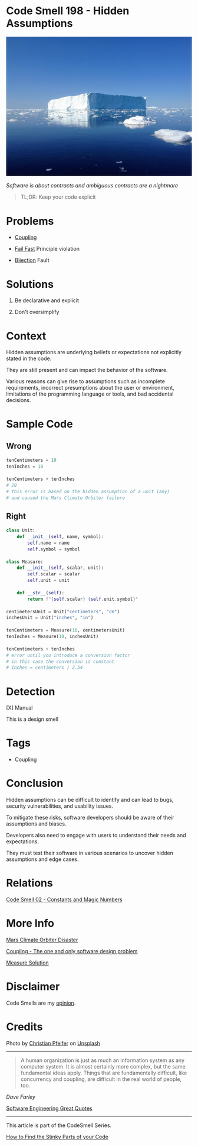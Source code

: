 # Code Smell 198 - Hidden Assumptions
            
![Code Smell 198 - Hidden Assumptions](Code%20Smell%20198%20-%20Hidden%20Assumptions.jpg)

*Software is about contracts and ambiguous contracts are a nightmare*

> TL;DR: Keep your code explicit

# Problems

- [Coupling](https://github.com/mcsee/Software-Design-Articles/tree/main/Articles/Theory/Coupling%20-%20The%20one%20and%20only%20software%20design%20problem/readme.md)

- [Fail Fast](https://github.com/mcsee/Software-Design-Articles/tree/main/Articles/Theory/Fail%20Fast/readme.md) Principle violation

- [Bijection](https://github.com/mcsee/Software-Design-Articles/tree/main/Articles/Theory/The%20One%20and%20Only%20Software%20Design%20Principle/readme.md) Fault

# Solutions

1. Be declarative and explicit

2. Don't oversimplify

# Context

Hidden assumptions are underlying beliefs or expectations not explicitly stated in the code.

They are still present and can impact the behavior of the software.

Various reasons can give rise to assumptions such as incomplete requirements, incorrect presumptions about the user or environment, limitations of the programming language or tools, and bad accidental decisions.

# Sample Code

## Wrong

[Gist Url]: # (https://gist.github.com/mcsee/33f7a662d4394e6c94c6603f88d9e975)
```python
tenCentimeters = 10
tenInches = 10

tenCentimeters + tenInches
# 20
# this error is based on the hidden assumption of a unit (any)
# and caused the Mars Climate Orbiter failure 
```

## Right

[Gist Url]: # (https://gist.github.com/mcsee/a0ee2b3ec2e963149bb2b39a9cfa1a08)
```python
class Unit:
    def __init__(self, name, symbol):
        self.name = name
        self.symbol = symbol

class Measure:
    def __init__(self, scalar, unit):
        self.scalar = scalar
        self.unit = unit

    def __str__(self):
        return f"{self.scalar} {self.unit.symbol}"

centimetersUnit = Unit("centimeters", "cm")
inchesUnit = Unit("inches", "in")

tenCentimeters = Measure(10, centimetersUnit)
tenInches = Measure(10, inchesUnit)

tenCentimeters + tenInches
# error until you introduce a conversion factor
# in this case the conversion is constant 
# inches = centimeters / 2.54

```

# Detection

[X] Manual

This is a design smell

# Tags

- Coupling

# Conclusion

Hidden assumptions can be difficult to identify and can lead to bugs, security vulnerabilities, and usability issues.

To mitigate these risks, software developers should be aware of their assumptions and biases.

Developers also need to engage with users to understand their needs and expectations.

They must test their software in various scenarios to uncover hidden assumptions and edge cases.

# Relations

[Code Smell 02 - Constants and Magic Numbers](https://github.com/mcsee/Software-Design-Articles/tree/main/Articles/Code%20Smells/Code%20Smell%2002%20-%20Constants%20and%20Magic%20Numbers/readme.md)

# More Info

[Mars Climate Orbiter Disaster](https://solarsystem.nasa.gov/missions/mars-climate-orbiter/in-depth/)

[Coupling - The one and only software design problem](https://github.com/mcsee/Software-Design-Articles/tree/main/Articles/Theory/Coupling%20-%20The%20one%20and%20only%20software%20design%20problem/readme.md)

[Measure Solution](https://www.semanticscholar.org/paper/Arithmetic-with-measurements-on-dynamically-typed-Wilkinson-Prieto/40ac4b9918f8fa71fde88449ce9261857317c192)

# Disclaimer

Code Smells are my [opinion](https://github.com/mcsee/Software-Design-Articles/tree/main/Articles/Blogging/I%20Wrote%20More%20than%2090%20Articles%20on%202021%20Here%20is%20What%20I%20Learned/readme.md).

# Credits

Photo by [Christian Pfeifer](https://unsplash.com/@sailingaroundtheworld) on [Unsplash](https://unsplash.com/photos/l6OraG-v0d8)

* * *

> A human organization is just as much an information system as any computer system. It is almost certainly more complex, but the same fundamental ideas apply. Things that are fundamentally difficult, like concurrency and coupling, are difficult in the real world of people, too.

_Dave Farley_

[Software Engineering Great Quotes](https://github.com/mcsee/Software-Design-Articles/tree/main/Articles/Quotes/Software%20Engineering%20Great%20Quotes/readme.md)

* * *

This article is part of the CodeSmell Series.

[How to Find the Stinky Parts of your Code](https://github.com/mcsee/Software-Design-Articles/tree/main/Articles/Code%20Smells/How%20to%20Find%20the%20Stinky%20parts%20of%20your%20Code/readme.md)